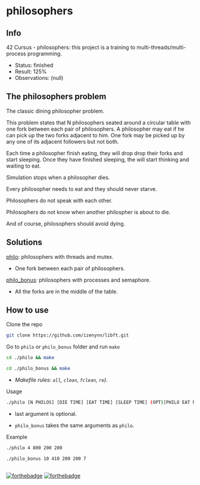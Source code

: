 # philosophers

## Info

42 Cursus - philosophers: this project is a training to multi-threads/multi-process programming.

- Status: finished
- Result: 125%
- Observations: (null)

## The philosophers problem

The classic dining philosopher problem.

This problem states that N philosophers seated around a circular table with one fork between each pair of philosophers. A philosopher may eat if he can pick up the two forks adjacent to him. One fork may be picked up by any one of its adjacent followers but not both. 

Each time a philosopher finish eating, they will drop drop their forks and start sleeping. Once they have finished sleeping, the will start thinking and waiting to eat.

Simulation stops when a philosopher dies.

Every philosopher needs to eat and they should never starve.

Philosophers do not speak with each other.

Philosophers do not know when another philospher is about to die.

And of course, philosophers should avoid dying.

## Solutions

[philo](https://github.com/izenynn/philosophers/tree/main/philo): philosophers with threads and mutex.

- One fork between each pair of philosophers.

[philo_bonus](https://github.com/izenynn/philosophers/tree/main/philo_bonus): philosophers with processes and semaphore.

- All the forks are in the middle of the table.

## How to use

Clone the repo

```sh
git clone https://github.com/izenynn/libft.git
```
Go to `philo` or `philo_bonus` folder and run `make`

```sh
cd ./philo && make
```
```sh
cd ./philo_bonus && make
```

- *Makefile rules: `all`, `clean`, `fclean`, `re`).*

Usage

```sh
./philo [N PHILOS] [DIE TIME] [EAT TIME] [SLEEP TIME] (OPT)[PHILO EAT N TIMES]
```

- last argument is optional.

- `philo_bonus` takes the same arguments as `philo`.

Example

```sh
./philo 4 800 200 200
```

```sh
./philo_bonus 10 410 200 200 7
```

##

[![forthebadge](https://forthebadge.com/images/badges/made-with-c.svg)](https://forthebadge.com)
[![forthebadge](https://forthebadge.com/images/badges/it-works-why.svg)](https://forthebadge.com)
